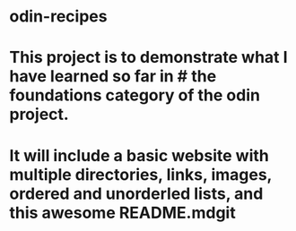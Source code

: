 # odin-recipes
# This project is to demonstrate what I have learned so far in # the foundations category of the odin project.
# It will include a basic website with multiple directories, links, images, ordered and unorderled lists, and this awesome README.mdgit     
